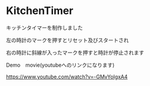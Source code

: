 # KitchenTimer
キッチンタイマーを制作しました

左の時計のマークを押すとリセット及びスタートされ

右の時計に斜線が入ったマークを押すと時計が停止されます



Demo　movie(youtubeへのリンクになります)

https://www.youtube.com/watch?v=-GMvYoIgxA4
